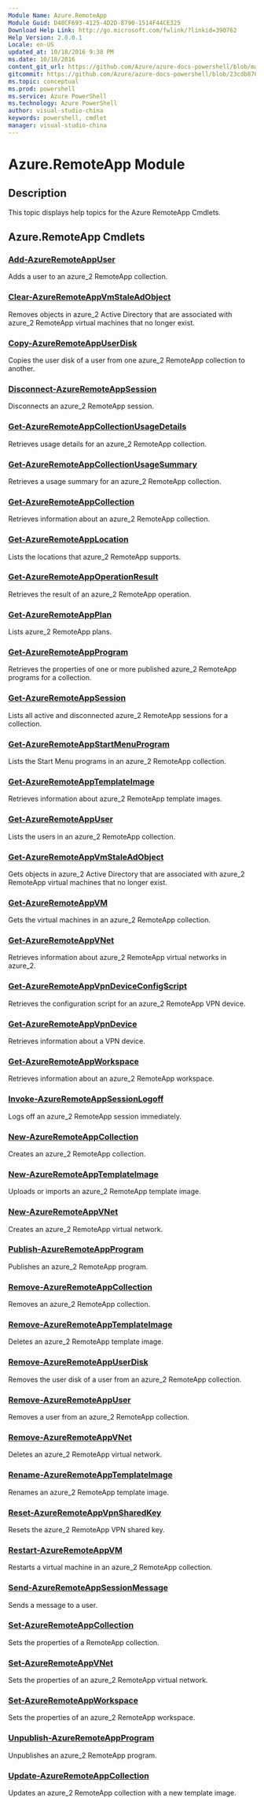 ```yaml
---
Module Name: Azure.RemoteApp
Module Guid: D48CF693-4125-4D2D-8790-1514F44CE325
Download Help Link: http://go.microsoft.com/fwlink/?linkid=390762
Help Version: 2.0.0.1
Locale: en-US
updated_at: 10/18/2016 9:38 PM
ms.date: 10/18/2016
content_git_url: https://github.com/Azure/azure-docs-powershell/blob/master/azureps-cmdlets-docs/ServiceManagement/Azure.RemoteApp/v1.6.1/Azure.RemoteApp.md
gitcommit: https://github.com/Azure/azure-docs-powershell/blob/23cdb8705d4ab9807c0e21b238f3b134a7d49c7d/azureps-cmdlets-docs/ServiceManagement/Azure.RemoteApp/v1.6.1/Azure.RemoteApp.md
ms.topic: conceptual
ms.prod: powershell
ms.service: Azure PowerShell
ms.technology: Azure PowerShell
author: visual-studio-china
keywords: powershell, cmdlet
manager: visual-studio-china
---
```


# Azure.RemoteApp Module
## Description
This topic displays help topics for the Azure RemoteApp Cmdlets.

## Azure.RemoteApp Cmdlets
### [Add-AzureRemoteAppUser](.\Add-AzureRemoteAppUser.md)
Adds a user to an azure_2 RemoteApp collection.


### [Clear-AzureRemoteAppVmStaleAdObject](.\Clear-AzureRemoteAppVmStaleAdObject.md)
Removes objects in azure_2 Active Directory that are associated with azure_2 RemoteApp virtual machines that no longer exist.


### [Copy-AzureRemoteAppUserDisk](.\Copy-AzureRemoteAppUserDisk.md)
Copies the user disk of a user from one azure_2 RemoteApp collection to another.


### [Disconnect-AzureRemoteAppSession](.\Disconnect-AzureRemoteAppSession.md)
Disconnects an azure_2 RemoteApp session.


### [Get-AzureRemoteAppCollectionUsageDetails](.\Get-AzureRemoteAppCollectionUsageDetails.md)
Retrieves usage details for an azure_2 RemoteApp collection.


### [Get-AzureRemoteAppCollectionUsageSummary](.\Get-AzureRemoteAppCollectionUsageSummary.md)
Retrieves a usage summary for an azure_2 RemoteApp collection.


### [Get-AzureRemoteAppCollection](.\Get-AzureRemoteAppCollection.md)
Retrieves information about an azure_2 RemoteApp collection.


### [Get-AzureRemoteAppLocation](.\Get-AzureRemoteAppLocation.md)
Lists the locations that azure_2 RemoteApp supports.


### [Get-AzureRemoteAppOperationResult](.\Get-AzureRemoteAppOperationResult.md)
Retrieves the result of an azure_2 RemoteApp operation.


### [Get-AzureRemoteAppPlan](.\Get-AzureRemoteAppPlan.md)
Lists azure_2 RemoteApp plans.


### [Get-AzureRemoteAppProgram](.\Get-AzureRemoteAppProgram.md)
Retrieves the properties of one or more published azure_2 RemoteApp programs for a collection.


### [Get-AzureRemoteAppSession](.\Get-AzureRemoteAppSession.md)
Lists all active and disconnected azure_2 RemoteApp sessions for a collection.


### [Get-AzureRemoteAppStartMenuProgram](.\Get-AzureRemoteAppStartMenuProgram.md)
Lists the Start Menu programs in an azure_2 RemoteApp collection.


### [Get-AzureRemoteAppTemplateImage](.\Get-AzureRemoteAppTemplateImage.md)
Retrieves information about azure_2 RemoteApp template images.


### [Get-AzureRemoteAppUser](.\Get-AzureRemoteAppUser.md)
Lists the users in an azure_2 RemoteApp collection.


### [Get-AzureRemoteAppVmStaleAdObject](.\Get-AzureRemoteAppVmStaleAdObject.md)
Gets objects in azure_2 Active Directory that are associated with azure_2 RemoteApp virtual machines that no longer exist.


### [Get-AzureRemoteAppVM](.\Get-AzureRemoteAppVM.md)
Gets the virtual machines in an azure_2 RemoteApp collection.


### [Get-AzureRemoteAppVNet](.\Get-AzureRemoteAppVNet.md)
Retrieves information about azure_2 RemoteApp virtual networks in azure_2.


### [Get-AzureRemoteAppVpnDeviceConfigScript](.\Get-AzureRemoteAppVpnDeviceConfigScript.md)
Retrieves the configuration script for an azure_2 RemoteApp VPN device.


### [Get-AzureRemoteAppVpnDevice](.\Get-AzureRemoteAppVpnDevice.md)
Retrieves information about a VPN device.


### [Get-AzureRemoteAppWorkspace](.\Get-AzureRemoteAppWorkspace.md)
Retrieves information about an azure_2 RemoteApp workspace.


### [Invoke-AzureRemoteAppSessionLogoff](.\Invoke-AzureRemoteAppSessionLogoff.md)
Logs off an azure_2 RemoteApp session immediately.


### [New-AzureRemoteAppCollection](.\New-AzureRemoteAppCollection.md)
Creates an azure_2 RemoteApp collection.


### [New-AzureRemoteAppTemplateImage](.\New-AzureRemoteAppTemplateImage.md)
Uploads or imports an azure_2 RemoteApp template image.


### [New-AzureRemoteAppVNet](.\New-AzureRemoteAppVNet.md)
Creates an azure_2 RemoteApp virtual network.


### [Publish-AzureRemoteAppProgram](.\Publish-AzureRemoteAppProgram.md)
Publishes an azure_2 RemoteApp program.


### [Remove-AzureRemoteAppCollection](.\Remove-AzureRemoteAppCollection.md)
Removes an azure_2 RemoteApp collection.


### [Remove-AzureRemoteAppTemplateImage](.\Remove-AzureRemoteAppTemplateImage.md)
Deletes an azure_2 RemoteApp template image.


### [Remove-AzureRemoteAppUserDisk](.\Remove-AzureRemoteAppUserDisk.md)
Removes the user disk of a user from an azure_2 RemoteApp collection.


### [Remove-AzureRemoteAppUser](.\Remove-AzureRemoteAppUser.md)
Removes a user from an azure_2 RemoteApp collection.


### [Remove-AzureRemoteAppVNet](.\Remove-AzureRemoteAppVNet.md)
Deletes an azure_2 RemoteApp virtual network.


### [Rename-AzureRemoteAppTemplateImage](.\Rename-AzureRemoteAppTemplateImage.md)
Renames an azure_2 RemoteApp template image.


### [Reset-AzureRemoteAppVpnSharedKey](.\Reset-AzureRemoteAppVpnSharedKey.md)
Resets the azure_2 RemoteApp VPN shared key.


### [Restart-AzureRemoteAppVM](.\Restart-AzureRemoteAppVM.md)
Restarts a virtual machine in an azure_2 RemoteApp collection.


### [Send-AzureRemoteAppSessionMessage](.\Send-AzureRemoteAppSessionMessage.md)
Sends a message to a user.


### [Set-AzureRemoteAppCollection](.\Set-AzureRemoteAppCollection.md)
Sets the properties of a RemoteApp collection.


### [Set-AzureRemoteAppVNet](.\Set-AzureRemoteAppVNet.md)
Sets the properties of an azure_2 RemoteApp virtual network.


### [Set-AzureRemoteAppWorkspace](.\Set-AzureRemoteAppWorkspace.md)
Sets the properties of an azure_2 RemoteApp workspace.


### [Unpublish-AzureRemoteAppProgram](.\Unpublish-AzureRemoteAppProgram.md)
Unpublishes an azure_2 RemoteApp program.


### [Update-AzureRemoteAppCollection](.\Update-AzureRemoteAppCollection.md)
Updates an azure_2 RemoteApp collection with a new template image.




